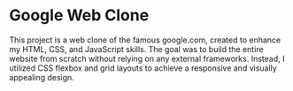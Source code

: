 
# Google Web Clone

This project is a web clone of the famous google.com, created to enhance my HTML, CSS, and JavaScript skills. 
The goal was to build the entire website from scratch without relying on any external frameworks. Instead, 
I utilized CSS flexbox and grid layouts to achieve a responsive and visually appealing design.


